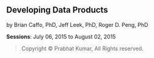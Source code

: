 ## Developing Data Products
by Brian Caffo, PhD, Jeff Leek, PhD, Roger D. Peng, PhD

**Sessions**: July 06, 2015 to August 02, 2015
> Copyright © Prabhat Kumar, All Rights reserved.
